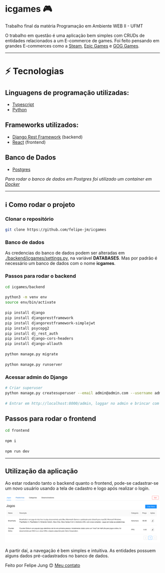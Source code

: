 # icgames :video_game:

Trabalho final da matéria Programação em Ambiente WEB II - UFMT

O trabalho em questão é uma aplicação bem simples com CRUDs de entidades relacionados a um E-commerce de games. Foi feito pensando em grandes E-commerces como a [Steam](https://store.steampowered.com/?l=portuguese), [Epic Games](https://store.epicgames.com/pt-BR/) e [GOG Games](https://www.gog.com).

---

# :zap: Tecnologias

## Linguagens de programação utilizadas:

- [Typescript](https://www.typescriptlang.org)
- [Python](https://www.python.org)

## Frameworks utilizados:

- [Django Rest Framework](https://www.django-rest-framework.org) (backend)
- [React](https://pt-br.reactjs.org) (frontend)

## Banco de Dados

- [Postgres](https://www.postgresql.org)

_Para rodar o banco de dados em Postgres foi utilizado um container em [Docker](https://www.docker.com)_

---

## :information_source: Como rodar o projeto

### Clonar o repositório

```bash
git clone https://github.com/felipe-jm/icgames
```

### Banco de dados

As credencias do banco de dados podem ser alteradas em [./backend/icgames/settings.py](./backend/icgames/settings.py), na variável **DATABASES**. Mas por padrão é necessário um banco de dados com o nome **icgames**.

### Passos para rodar o **backend**

```bash
cd icgames/backend

python3 -m venv env
source env/bin/activate

pip install django
pip install djangorestframework
pip install djangorestframework-simplejwt
pip install psycopg2
pip install dj_rest_auth
pip install django-cors-headers
pip install django-allauth

python manage.py migrate

python manage.py runserver
```

### Acessar **admin do Django**

```bash
# Criar superuser
python manage.py createsuperuser --email admin@admin.com --username admin

# Entrar em http://localhost:8000/admin, loggar no admin e brincar com os cruds
```

## Passos para rodar o frontend

```bash
cd frontend

npm i

npm run dev
```

---

## Utilização da aplicação

Ao estar rodando tanto o backend quanto o frontend, pode-se cadastrar-se um novo usuário usando a tela de cadastro e logo após realizar o login.

![Tela inicial do ICGames](./imgs/icgames.png)

A partir daí, a navegação é bem simples e intuitiva. As entidades possuem alguns dados pré-cadastrados no banco de dados.

Feito por Felipe Jung :blush: <a href="https://www.linkedin.com/in/felipe-jung/">Meu contato</a>
